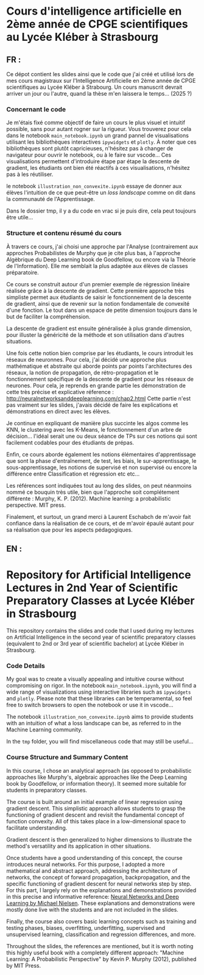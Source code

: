 # Cours d'intelligence artificielle en 2ème année de CPGE scientifiques au Lycée Kléber à Strasbourg

## **FR :**

Ce dépot contient les slides ainsi que le code que j'ai créé et utilisé lors de mes cours magistraux sur l'Intelligence Artificielle en 2ème année de CPGE scientifiques au Lycée Kléber à Strabourg. Un cours manuscrit devrait arriver un jour ou l'autre, quand la thèse m'en laissera le temps... (2025 ?)

### Concernant le code

Je m'étais fixé comme objectif de faire un cours le plus visuel et intuitif possible, sans pour autant rogner sur la rigueur. Vous trouverez pour cela dans le notebook ```main_notebook.ipynb``` un grand pannel de visualisations utilisant les bibliothèques interactives ```ipywidgets``` et ```plotly```. À noter que ces bibliothèques sont plutôt capricieuses, n'hésitez pas à changer de navigateur pour ouvrir le notebook, ou à le faire sur vscode... Ces visualisations permettent d'introduire étape par étape la descente de gradient, les étudiants ont bien été réactifs à ces visualisations, n'hésitez pas à les réutiliser.

le notebook ```illustration_non_convexite.ipynb``` essaye de donner aux élèves l'intuition de ce que peut-être un *loss landscape* comme on dit dans la communauté de l'Apprentissage.

Dans le dossier tmp, il y a du code en vrac si je puis dire, cela peut toujours être utile...

### Structure et contenu résumé du cours

À travers ce cours, j'ai choisi une approche par l'Analyse (contrairement aux approches Probabilistes de Murphy que je cite plus bas, à l'approche Algèbrique du Deep Learning book de Goodfellow, ou encore via la Théorie de l'Information). Elle me semblait la plus adaptée aux élèves de classes préparatoire.

Ce cours se construit autour d'un premier exemple de régression linéaire réalisée grâce à la descente de gradient. Cette première approche très simpliste permet aux étudiants de saisir le fonctionnement de la descente de gradient, ainsi que de revenir sur la notion fondamentale de convexité d'une fonction. Le tout dans un espace de petite dimension toujours dans le but de faciliter la compréhension.

La descente de gradient est ensuite généralisée à plus grande dimension, pour illuster la généricité de la méthode et son utilisation dans d'autres situations. 

Une fois cette notion bien comprise par les étudiants, le cours introduit les réseaux de neuronnes. Pour cela, j'ai décidé une approche plus mathématique et abstraite qui aborde points par points l'architectures des réseaux, la notion de propagation, de rétro-propagation et le fonctionnement spécifique de la descente de gradient pour les réseaux de neurones. Pour cela, je reprends en grande partie les démonstration de cette très précise et explicative réference : http://neuralnetworksanddeeplearning.com/chap2.html
Cette partie n'est pas vraiment sur les slides, j'avais décidé de faire les explications et démonstrations en direct avec les élèves.

Je continue en expliquant de manière plus succinte les algos comme les KNN, le clustering avec les K-Means, le fonctionnement d'un arbre de décision... l'idéal serait une ou deux séance de TPs sur ces notions qui sont facilement codables pour des étudiants de prépas.

Enfin, ce cours aborde également les notions élémentaires d'apprentissage que sont la phase d'entraînement, de test, les biais, le sur-apprentissage, le sous-apprentissage, les notions de supervisé et non supervisé ou encore la différence entre Classification et régression etc etc...

Les références sont indiquées tout au long des slides, on peut néanmoins nommé ce bouquin très utile, bien que l'approche soit complétement différente : Murphy, K. P. (2012). Machine learning: a probabilistic perspective. MIT press.

Finalement, et surtout, un grand merci à Laurent Eschabch de m'avoir fait confiance dans la réalisation de ce cours, et de m'avoir épaulé autant pour sa réalisation que pour les aspects pédagogiques. 


## **EN :**

# Repository for Artificial Intelligence Lectures in 2nd Year of Scientific Preparatory Classes at Lycée Kléber in Strasbourg

This repository contains the slides and code that I used during my lectures on Artificial Intelligence in the second year of scientific preparatory classes (equivalent to 2nd or 3rd year of scientific bachelor) at Lycée Kléber in Strasbourg.

### Code Details

My goal was to create a visually appealing and intuitive course without compromising on rigor. In the notebook `main_notebook.ipynb`, you will find a wide range of visualizations using interactive libraries such as `ipywidgets` and `plotly`. Please note that these libraries can be temperamental, so feel free to switch browsers to open the notebook or use it in vscode...

The notebook `illustration_non_convexite.ipynb` aims to provide students with an intuition of what a loss landscape can be, as referred to in the Machine Learning community.

In the `tmp` folder, you will find miscellaneous code that may still be useful...

### Course Structure and Summary Content

In this course, I chose an analytical approach (as opposed to probabilistic approaches like Murphy's, algebraic approaches like the Deep Learning book by Goodfellow, or information theory). It seemed more suitable for students in preparatory classes.

The course is built around an initial example of linear regression using gradient descent. This simplistic approach allows students to grasp the functioning of gradient descent and revisit the fundamental concept of function convexity. All of this takes place in a low-dimensional space to facilitate understanding.

Gradient descent is then generalized to higher dimensions to illustrate the method's versatility and its application in other situations.

Once students have a good understanding of this concept, the course introduces neural networks. For this purpose, I adopted a more mathematical and abstract approach, addressing the architecture of networks, the concept of forward propagation, backpropagation, and the specific functioning of gradient descent for neural networks step by step. For this part, I largely rely on the explanations and demonstrations provided in this precise and informative reference: [Neural Networks and Deep Learning by Michael Nielsen](http://neuralnetworksanddeeplearning.com/chap2.html). These explanations and demonstrations were mostly done live with the students and are not included in the slides.

Finally, the course also covers basic learning concepts such as training and testing phases, biases, overfitting, underfitting, supervised and unsupervised learning, classification and regression differences, and more.

Throughout the slides, the references are mentioned, but it is worth noting this highly useful book with a completely different approach: "Machine Learning: A Probabilistic Perspective" by Kevin P. Murphy (2012), published by MIT Press.
